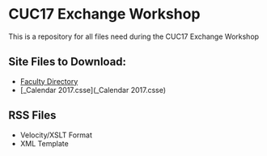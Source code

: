 # CUC17 Exchange Workshop
This is a repository for all files need during the CUC17 Exchange Workshop




## Site Files to Download:
* [Faculty Directory](FacultyDirectory.csse)
* [_Calendar 2017.csse](_Calendar 2017.csse)



## RSS Files
- Velocity/XSLT Format
- XML Template

